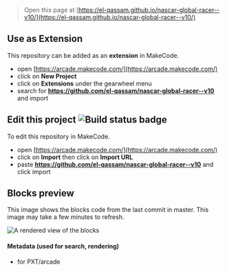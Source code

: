 


> Open this page at [https://el-qassam.github.io/nascar-global-racer--v10/](https://el-qassam.github.io/nascar-global-racer--v10/)

## Use as Extension

This repository can be added as an **extension** in MakeCode.

* open [https://arcade.makecode.com/](https://arcade.makecode.com/)
* click on **New Project**
* click on **Extensions** under the gearwheel menu
* search for **https://github.com/el-qassam/nascar-global-racer--v10** and import

## Edit this project ![Build status badge](https://github.com/el-qassam/nascar-global-racer--v10/workflows/MakeCode/badge.svg)

To edit this repository in MakeCode.

* open [https://arcade.makecode.com/](https://arcade.makecode.com/)
* click on **Import** then click on **Import URL**
* paste **https://github.com/el-qassam/nascar-global-racer--v10** and click import

## Blocks preview

This image shows the blocks code from the last commit in master.
This image may take a few minutes to refresh.

![A rendered view of the blocks](https://github.com/el-qassam/nascar-global-racer--v10/raw/master/.github/makecode/blocks.png)

#### Metadata (used for search, rendering)

* for PXT/arcade
<script src="https://makecode.com/gh-pages-embed.js"></script><script>makeCodeRender("{{ site.makecode.home_url }}", "{{ site.github.owner_name }}/{{ site.github.repository_name }}");</script>
